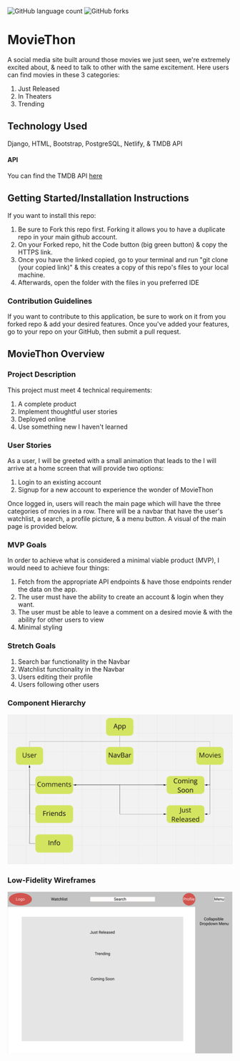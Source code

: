 ![GitHub language count](https://img.shields.io/github/languages/count/SkipPharaoh/MovieThon?color=ff0000&style=plastic)
![GitHub forks](https://img.shields.io/github/forks/SkipPharaoh/MovieThon?logoColor=ff0000&style=social)
# MovieThon
A social media site built around those movies we just seen, we're extremely excited about, & need to talk to other with the same excitement. Here users can find movies in these 3 categories:
1) Just Released
2) In Theaters
3) Trending

## Technology Used
Django, HTML, Bootstrap, PostgreSQL, Netlify, & TMDB API

#### API
You can find the TMDB API [here](https://www.themoviedb.org/documentation/api)

## Getting Started/Installation Instructions
If you want to install this repo:
 1) Be sure to Fork this repo first. Forking it allows you to have a duplicate repo in your main github account. 
 2) On your Forked repo, hit the Code button (big green button) & copy the HTTPS link.
 3) Once you have the linked copied, go to your terminal and run "git clone (your copied link)" & this creates a copy of this repo's files to your local machine. 
 4) Afterwards, open the folder with the files in you preferred IDE

### Contribution Guidelines
If you want to contribute to this application, be sure to work on it from you forked repo & add your desired features. Once you've added your features, go to your repo on your GitHub, then submit a pull request.

## MovieThon Overview
### Project Description
This project must meet 4 technical requirements:
1) A complete product
2) Implement thoughtful user stories
3) Deployed online
4) Use something new I haven't learned

### User Stories
As a user, I will be greeted with a small animation that leads to the I will arrive at a home screen that will provide two options:
1) Login to an existing account
2) Signup for a new account to experience the wonder of MovieThon

Once logged in, users will reach the main page which will have the three categories of movies in a row. There will be a navbar that have the user's watchlist, a search, a profile picture, & a menu button. A visual of the main page is provided below.

### MVP Goals
In order to achieve what is considered a minimal viable product (MVP), I would need to achieve four things:
1) Fetch from the appropriate API endpoints & have those endpoints render the data on the app.
2) The user must have the ability to create an account & login when they want.
3) The user must be able to leave a comment on a desired movie & with the ability for other users to view
4) Minimal styling

### Stretch Goals
1) Search bar functionality in the Navbar
2) Watchlist functionality in the Navbar
3) Users editing their profile
4) Users following other users

### Component Hierarchy 
![](./Assets/component.png)

### Low-Fidelity Wireframes
![](./Assets/wireframes.png)